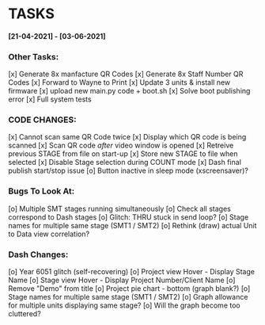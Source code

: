 # TASKS 

#### [21-04-2021] - [03-06-2021]

### Other Tasks:
[x] Generate 8x manfacture QR Codes
[x] Generate 8x Staff Number QR Codes
[x] Forward to Wayne to Print
[x] Update 3 units & install new firmware
[x] upload new main.py code + boot.sh
[x] Solve boot publishing error
[x] Full system tests


### CODE CHANGES:
[x] Cannot scan same QR Code twice
[x] Display which QR code is being scanned
[x] Scan QR code _after_ video window is opened
[x] Retreive previous STAGE from file on start-up
[x] Store new STAGE to file when selected
[x] Disable Stage selection during COUNT mode
[x] Dash final publish start/stop issue
[o] Button inactive in sleep mode (xscreensaver)?

### Bugs To Look At:
[o]  Multiple SMT stages running simultaneously
[o]  Check all stages correspond to Dash stages
[o]  Glitch: THRU stuck in send loop?
[o]  Stage names for multiple same stage (SMT1 / SMT2)
[o]  Rethink (draw) actual Unit to Data view correlation?

### Dash Changes:
[o] Year 6051 glitch (self-recovering) 
[o] Project view Hover - Display Stage Name
[o] Stage view Hover - Display Project Number/Client Name
[o]  Remove "Demo" from title
[o]  Project pie chart - bottom (graph blank?)
[o]  Stage names for multiple same stage (SMT1 / SMT2)
[o]  Graph allowance for multiple units displaying same stage?
[o]  Will the graph become too cluttered?


